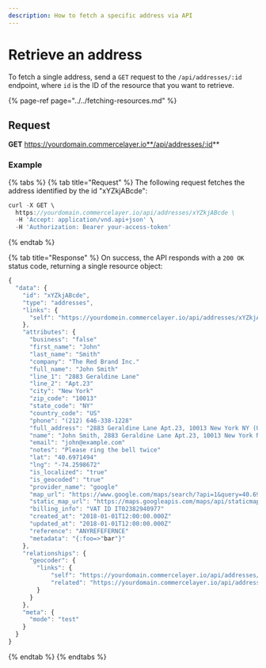 ```yaml
---
description: How to fetch a specific address via API
---
```


# Retrieve an address

To fetch a single address, send a `GET` request to the `/api/addresses/:id` endpoint, where `id` is the ID of the resource that you want to retrieve.

{% page-ref page="../../fetching-resources.md" %}

## Request

**GET** https://yourdomain.commercelayer.io**/api/addresses/:id**

### **Example**

{% tabs %}
{% tab title="Request" %}
The following request fetches the address identified by the id "xYZkjABcde":

```javascript
curl -X GET \
  https://yourdomain.commercelayer.io/api/addresses/xYZkjABcde \
  -H 'Accept: application/vnd.api+json' \
  -H 'Authorization: Bearer your-access-token'
```
{% endtab %}

{% tab title="Response" %}
On success, the API responds with a `200 OK` status code, returning a single resource object:

```javascript
{
  "data": {
    "id": "xYZkjABcde",
    "type": "addresses",
    "links": {
      "self": "https://yourdomein.commercelayer.io/api/addresses/xYZkjABcde"
    },
    "attributes": {
      "business": "false"
      "first_name": "John"
      "last_name": "Smith"
      "company": "The Red Brand Inc."
      "full_name": "John Smith"
      "line_1": "2883 Geraldine Lane"
      "line_2": "Apt.23"
      "city": "New York"
      "zip_code": "10013"
      "state_code": "NY"
      "country_code": "US"
      "phone": "(212) 646-338-1228"
      "full_address": "2883 Geraldine Lane Apt.23, 10013 New York NY (US) (212) 646-338-1228"
      "name": "John Smith, 2883 Geraldine Lane Apt.23, 10013 New York NY (US) (212) 646-338-1228"
      "email": "john@example.com"
      "notes": "Please ring the bell twice"
      "lat": "40.6971494"
      "lng": "-74.2598672"
      "is_localized": "true"
      "is_geocoded": "true"
      "provider_name": "google"
      "map_url": "https://www.google.com/maps/search/?api=1&query=40.6971494,-74.2598672"
      "static_map_url": "https://maps.googleapis.com/maps/api/staticmap?center=40.6971494,-74.2598672&size=640x320&zoom=15"
      "billing_info": "VAT ID IT02382940977"
      "created_at": "2018-01-01T12:00:00.000Z"
      "updated_at": "2018-01-01T12:00:00.000Z"
      "reference": "ANYREFEFERNCE"
      "metadata": "{:foo=>"bar"}"
    },
    "relationships": {
      "geocoder": {
        "links": {
            "self": "https://yourdomain.commercelayer.io/api/addresses/xYZkjABcde/relationships/geocoder",
            "related": "https://yourdomain.commercelayer.io/api/addresses/xYZkjABcde/geocoder"
        }
      }
    },
    "meta": {
      "mode": "test"
    }
  }
}
```
{% endtab %}
{% endtabs %}

